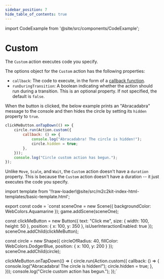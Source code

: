 ```yaml
---
sidebar_position: 7
hide_table_of_contents: true
---
```


import CodeExample from '@site/src/components/CodeExample';

# Custom

The `Custom` action executes code you specify.

The options object for the `Custom` action has the following properties:

- `callback`: The code to execute, in the form of a [callback function](../interactivity/interaction-events.md).
- `runDuringTransition`: A boolean indicating whether the action should run during a transition. This is an optional property. If not specified, the default is `false`.

When the button is clicked, the below example prints an "Abracadabra" message to the console and then hides the circle by setting its `hidden` property to `true`.

```js
clickMeButton.onTapDown(() => {
    circle.run(Action.custom({
        callback: () => {
            console.log("Abracadabra! The circle is hidden!");
            circle.hidden = true;
        },
    }));
    console.log("Circle custom action has begun.");
});
```

Unlike `Move`, `Scale`, and `Wait`, the `Custom` action doesn't have a `duration` property. This is because the `Custom` action doesn't have a duration -- it just executes the code you specify.

import template from '!!raw-loader!@site/src/m2c2kit-index-html-templates/basic-template.html';

export const code = `const sceneOne = new Scene({ backgroundColor: WebColors.Aquamarine });
game.addScene(sceneOne);
 
const clickMeButton = new Button({
    text: "Click me",
    size: { width: 100, height: 50 },
    position: { x: 100, y: 350 },
    isUserInteractionEnabled: true
});
sceneOne.addChild(clickMeButton);
 
const circle = new Shape({
    circleOfRadius: 40,
    fillColor: WebColors.DodgerBlue,
    position: { x: 100, y: 200 }
});
sceneOne.addChild(circle);
 
clickMeButton.onTapDown(() => {
    circle.run(Action.custom({
        callback: () => {
            console.log("Abracadabra! The circle is hidden!");
            circle.hidden = true;
        },
    }));
    console.log("Circle custom action has begun.");
});`

<CodeExample code={code} template={template} console="true"/>